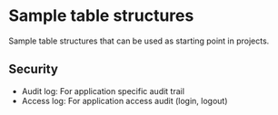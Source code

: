 # Sample table structures
Sample table structures that can be used as starting point in projects.

## Security
- Audit log: For application specific audit trail
- Access log: For application access audit (login, logout)
